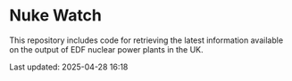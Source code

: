 # Nuke Watch

This repository includes code for retrieving the latest information available on the output of EDF nuclear power plants in the UK.

Last updated: 2025-04-28 16:18